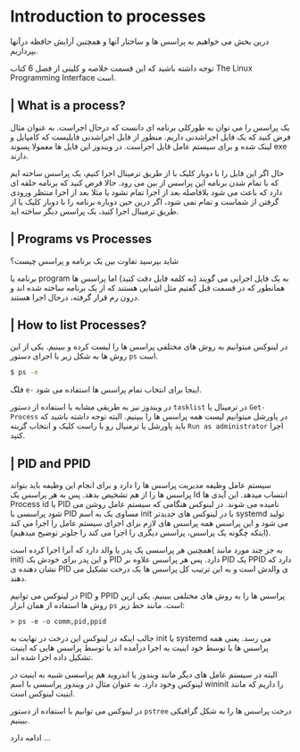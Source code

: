 # Introduction to processes
درین بخش می خواهیم به پراسس ها و ساختار آنها و همچنین آرایش حافظه درآنها بپردازیم.

توجه داشته باشید که این قسمت خلاصه و کلیتی از فصل 6 کتاب The Linux Programming Interface است.

## | What is a process?
یک پراسس را می توان به طورکلی برنامه ای دانست که درحال اجراست. به عنوان مثال فرض کنید که یک فایل اجراشدنی داریم. منظور از فایل اجراشدنی فایلیست که کامپایل و لینک شده و برای سیستم عامل قابل اجراست. در ویندوز این فایل ها معمولا پسوند exe دارند.

حال اگر این فایل را با دوبار کلیک با از طریق ترمینال اجرا کنیم، یک پراسس ساخته ایم که با تمام شدن برنامه این پراسس از بین می رود. حالا فرض کنید که برنامه حلقه ای دارد که باعث می شود بلافاصله بعد از اجرا تمام نشود یا مثلا بعد از اجرا منتظر ورودی گرفتن از شماست و تمام نمی شود، اگر درین حین دوباره برنامه را با دوبار کلیک یا از طریق ترمینال اجرا کنید، یک پراسس دیگر ساخته اید.

## | Programs vs Processes
شاید بپرسید تفاوت بین یک برنامه و پراسس چیست؟

برنامه یا program به یک فایل اجرایی می گویند (به کلمه فایل دقت کنید) اما پراسس ها همانطور که در قسمت قبل گفتیم مثل اشیایی هستند که از یک برنامه ساخته شده اند و درون رم قرار گرفته، درحال اجرا هستند.

## | How to list Processes?
در لینوکس میتوانیم به روش های مختلفی پراسس ها را لیست کرده و ببینیم. یکی از این روش ها به شکل زیر با اجرای دستور `ps` است.
```bash
$ ps -e
```
فلگ `e-` اینجا برای انتخاب تمام پراسس ها استفاده می شود.

در ویندوز نیز به طریقی مشابه با استفاده از دستور `tasklist` در ترمینال یا `Get-Process` در پاورشل میتوانیم لیست همه پراسس ها را ببینیم.
البته توجه داشته باشید که باید پاورشل یا ترمنیال رو با راست کلیک و انتخاب گزینه `Run as administrator` اجرا کنید.

## | PID and PPID
سیستم عامل وظیفه مدیریت پراسس ها را دارد و برای انجام این وظیفه باید بتواند پراسس ها را از هم تشخیص بدهد. پس به هر پراسس یک Id انتساب میدهد.
این آیدی ها Process id یا PID نامیده می شوند.
در لینوکس هنگامی که سیستم عامل روشن می شود پراسسی با PID مساوی یک به اسم init یا در لینوکس های جدیدتر systemd تولید می شود و این پراسس همه پراسس های لازم برای اجرای سیستم عامل را اجرا می کند (اینکه چگونه یک پراسس، پراسس دیگری را اجرا می کند را جلوتر توضیح میدهیم).

همچنین هر پراسسی یک پدر یا والد دارد که آنرا اجرا کرده است( به جز چند مورد مانند init)
و این پدر برای خودش یک PID دارد.
پس هر پراسس علاوه بر PID یک PPID دارد که نشان دهنده ی PID ی والدش است و به این ترتیب کل پراسس ها یک درخت تشکیل می دهند.

در لینوکس می توانیم PID و PPID پراسس ها را به روش های مختلفی ببینیم. یکی ازین روش ها استفاده از همان ابزار `ps` است. مانند خط زیر:

```shell
> ps -e -o comm,pid,ppid
```

جالب اینکه در لینوکس این درخت در نهایت به init یا systemd می رسد. یعنی همه پراسس ها یا توسط خود اینیت به اجرا درآمده اند یا توسط پراسس هایی که اینیت تشکیل داده اجرا شده اند.

البته در سیستم عامل های دیگر مانند ویندوز یا اندروید هم پراسسی شبیه به اینیت در لینوکس وجود دارد. به عنوان مثال در ویندوز پراسسی با اسم wininit را داریم که مانند اینیت لینوکس است.

در لینوکس می توانیم با استفاده از دستور `pstree` درخت پراسس ها را به شکل گرافیکی ببینیم.

ادامه دارد ...